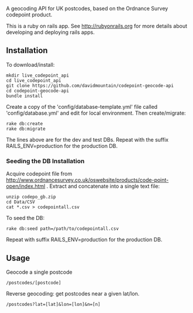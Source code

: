 A geocoding API for UK postcodes, based on the Ordnance Survey codepoint product.

This is a ruby on rails app. See http://rubyonrails.org for more details about developing and deploying rails apps.

## Installation

To download/install:
```
mkdir live_codepoint_api
cd live_codepoint_api
git clone https://github.com/davidmountain/codepoint-geocode-api
cd codepoint-geocode-api
bundle install
```

Create a copy of the 'config/database-template.yml' file called 'config/database.yml' and edit for local environment. Then create/migrate:
```
rake db:create
rake db:migrate
```
The lines above are for the dev and test DBs. Repeat with the suffix RAILS_ENV=production for the production DB.

### Seeding the DB Installation

Acquire codepoint file from http://www.ordnancesurvey.co.uk/oswebsite/products/code-point-open/index.html . Extract and concatenate into a single text file:
```
unzip codepo_gb.zip
cd Data/CSV
cat *.csv > codepointall.csv
```

To seed the DB:

```rake db:seed path=/path/to/codepointall.csv```

Repeat with suffix RAILS_ENV=production for the production DB.


## Usage

Geocode a single postcode

```/postcodes/[postcode] ```

Reverse geocoding: get postcodes near a given lat/lon.

```/postcodes?lat=[lat]&lon=[lon]&n=[n] ```

